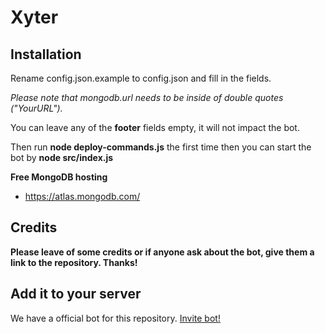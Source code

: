 # Xyter

## Installation

Rename config.json.example to config.json and fill in the fields.

_Please note that mongodb.url needs to be inside of double quotes ("YourURL")._

You can leave any of the **footer** fields empty, it will not impact the bot.

Then run **node deploy-commands.js** the first time then you can start the bot by **node src/index.js**

**Free MongoDB hosting**

- https://atlas.mongodb.com/

## Credits

**Please leave of some credits or if anyone ask about the bot, give them a link to the repository. Thanks!**

## Add it to your server

We have a official bot for this repository. [Invite bot!](https://discord.com/api/oauth2/authorize?client_id=949998000401436673&permissions=8&scope=bot%20applications.commands)
